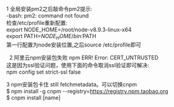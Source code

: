 1 全局安装pm2之后敲命令pm2提示:  
  -bash: pm2: command not found  
  检查/etc/profile重新配置:   
  export NODE_HOME=/root/node-v8.9.3-linux-x64   
  export PATH=$NODE_HOME/bin:$PATH   
  第一行配置为node安装位置,之后source /etc/profile即可    
  
  
2 阿里云npm安装包失败 npm ERR! Error: CERT_UNTRUSTED   
这是因为ssl验证问题，使用下面的命令取消ssl验证即可解决:   
  npm config set strict-ssl false  
  
3 npm安装包卡住 still fetchmetadata。可以切换cnpm   
$ npm install -g cnpm --registry=https://registry.npm.taobao.org    
$ cnpm install [name]
